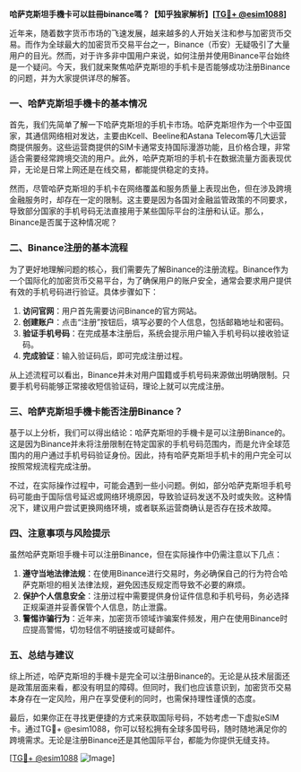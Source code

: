 **哈萨克斯坦手機卡可以註冊binance嗎？【知乎独家解析】[[TG💪+ @esim1088](https://t.me/s/esim1088)]**

近年来，随着数字货币市场的飞速发展，越来越多的人开始关注和参与加密货币交易。而作为全球最大的加密货币交易平台之一，Binance（币安）无疑吸引了大量用户的目光。然而，对于许多非中国用户来说，如何注册并使用Binance平台始终是一个疑问。今天，我们就来聚焦哈萨克斯坦的手机卡是否能够成功注册Binance的问题，并为大家提供详尽的解答。

### **一、哈萨克斯坦手機卡的基本情况**

首先，我们先简单了解一下哈萨克斯坦的手机卡市场。哈萨克斯坦作为一个中亚国家，其通信网络相对发达，主要由Kcell、Beeline和Astana Telecom等几大运营商提供服务。这些运营商提供的SIM卡通常支持国际漫游功能，且价格合理，非常适合需要经常跨境交流的用户。此外，哈萨克斯坦的手机卡在数据流量方面表现优异，无论是日常上网还是在线交易，都能提供稳定的支持。

然而，尽管哈萨克斯坦的手机卡在网络覆盖和服务质量上表现出色，但在涉及跨境金融服务时，却存在一定的限制。这主要是因为各国对金融监管政策的不同要求，导致部分国家的手机号码无法直接用于某些国际平台的注册和认证。那么，Binance是否属于这种情况呢？

### **二、Binance注册的基本流程**

为了更好地理解问题的核心，我们需要先了解Binance的注册流程。Binance作为一个国际化的加密货币交易平台，为了确保用户的账户安全，通常会要求用户提供有效的手机号码进行验证。具体步骤如下：

1. **访问官网**：用户首先需要访问Binance的官方网站。
2. **创建账户**：点击“注册”按钮后，填写必要的个人信息，包括邮箱地址和密码。
3. **验证手机号码**：在完成基本注册后，系统会提示用户输入手机号码以接收验证码。
4. **完成验证**：输入验证码后，即可完成注册过程。

从上述流程可以看出，Binance并未对用户国籍或手机号码来源做出明确限制。只要手机号码能够正常接收短信验证码，理论上就可以完成注册。

### **三、哈萨克斯坦手機卡能否注册Binance？**

基于以上分析，我们可以得出结论：哈萨克斯坦的手機卡是可以注册Binance的。这是因为Binance并未将注册限制在特定国家的手机号码范围内，而是允许全球范围内的用户通过手机号码验证身份。因此，持有哈萨克斯坦手机卡的用户完全可以按照常规流程完成注册。

不过，在实际操作过程中，可能会遇到一些小问题。例如，部分哈萨克斯坦手机号码可能由于国际信号延迟或网络环境原因，导致验证码发送不及时或失败。这种情况下，建议用户尝试更换网络环境，或者联系运营商确认是否存在技术故障。

### **四、注意事项与风险提示**

虽然哈萨克斯坦手機卡可以注册Binance，但在实际操作中仍需注意以下几点：

1. **遵守当地法律法规**：在使用Binance进行交易时，务必确保自己的行为符合哈萨克斯坦的相关法律法规，避免因违反规定而导致不必要的麻烦。
2. **保护个人信息安全**：注册过程中需要提供身份证件信息和手机号码，务必选择正规渠道并妥善保管个人信息，防止泄露。
3. **警惕诈骗行为**：近年来，加密货币领域诈骗案件频发，用户在使用Binance时应提高警惕，切勿轻信不明链接或可疑邮件。

### **五、总结与建议**

综上所述，哈萨克斯坦的手機卡是完全可以注册Binance的。无论是从技术层面还是政策层面来看，都没有明显的障碍。但同时，我们也应该意识到，加密货币交易本身存在一定风险，用户在享受便利的同时，也需保持理性谨慎的态度。

最后，如果你正在寻找更便捷的方式来获取国际号码，不妨考虑一下虚拟eSIM卡。通过TG💪+ @esim1088，你可以轻松拥有全球多国号码，随时随地满足你的跨境需求。无论是注册Binance还是其他国际平台，都能为你提供无缝支持。

[[TG💪+ @esim1088](https://t.me/s/esim1088) ![Image](https://i.postimg.cc/4NQfJmqS/Snipaste-2025-05-13-00-14-12.png)]